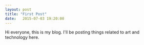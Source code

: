 ```yaml
---
layout: post
title: "First Post"
date:   2015-07-03 19:20:00
---
```

Hi everyone, this is my blog.  I'll be posting things related to art and technology here.